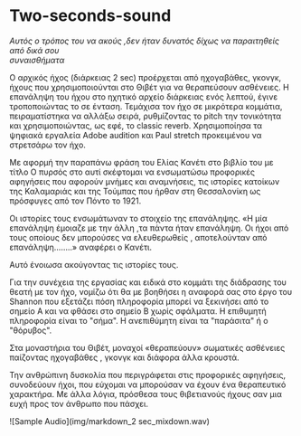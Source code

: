 # Two-seconds-sound

*Αυτός ο τρόπος του να ακούς ,δεν ήταν δυνατός δίχως να παραιτηθείς από δικά σου  
συναισθήματα*  

Ο αρχικός ήχος (διάρκειας 2 sec) προέρχεται από ηχογαβάθες, γκονγκ, ήχους που
χρησιμοποιούνται στο Θιβέτ για να θεραπεύσουν ασθένειες. Η επανάληψη του ήχου στο
ηχητικό αρχείο διάρκειας ενός λεπτού, έγινε τροποποιώντας το σε ένταση. Τεμάχισα τον
ήχο σε μικρότερα κομμάτια, πειραματίστηκα να αλλάξω σειρά, ρυθμίζοντας το pitch την
τονικότητα και χρησιμοποιώντας, ως εφέ, το classic reverb. Χρησιμοποίησα τα ψηφιακά
εργαλεία Adobe audition και Paul stretch προκειμένου να στρετσάρω τον ήχο.   
  
Με αφορμή την παραπάνω φράση του Ελίας Κανέτι στο βιβλίο του με τίτλο Ο πυρσός στο
αυτί σκέφτομαι να ενσωματώσω προφορικές αφηγήσεις που αφορούν μνήμες και
αναμνήσεις, τις ιστορίες κατοίκων της Καλαμαριάς και της Τούμπας που ήρθαν στη
Θεσσαλονίκη ως πρόσφυγες από τον Πόντο το 1921. 

Οι ιστορίες τους ενσωμάτωναν το στοιχείο της επανάληψης. «Η μία επανάληψη έμοιαζε με
την άλλη ,τα πάντα ήταν επανάληψη. Οι ήχοι από τους οποίους δεν μπορούσες να
ελευθερωθείς , αποτελούνταν από επανάληψη……..» αναφέρει ο Κανέτι.  

Αυτό ένοιωσα ακούγοντας τις ιστορίες τους.  

Για την συνέχεια της εργασίας και ειδικά στο κομμάτι της διάδρασης του θεατή με τον ήχο,
νομίζω ότι θα με βοηθήσει η αναφορά σας στο έργο του Shannοn που εξετάζει πόση
πληροφορία μπορεί να ξεκινήσει από το σημείο Α και να φθάσει στο σημείο Β χωρίς
σφάλματα. Η επιθυμητή πληροφορία είναι το &quot;σήμα&quot;. Η ανεπιθύμητη είναι τα &quot;παράσιτα&quot;
ή ο &quot;θόρυβος&quot;.   

Στα μοναστήρια του Θιβέτ, μοναχοί «θεραπεύουν» σωματικές ασθένειες παίζοντας
ηχογαβάθες , γκονγκ και διάφορα άλλα κρουστά.   

Την ανθρώπινη δυσκολία που περιγράφεται στις προφορικές αφηγήσεις, συνοδεύουν ήχοι,
που εύχομαι να μπορούσαν να έχουν ένα θεραπευτικό χαρακτήρα. Με άλλα λόγια,
πρόσθεσα τους θιβετιανούς ήχους σαν μια ευχή προς τον άνθρωπο που πάσχει.


![Sample Audio](img/markdown_2 sec_mixdown.wav)
